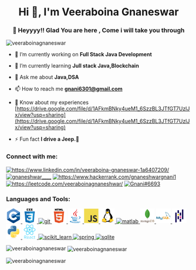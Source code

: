 <h1 align="center">Hi 👋, I'm Veeraboina Gnaneswar</h1>
<h3 align="center">💫 Heyyyy!! Glad You are here , Come i will take you through</h3>

<p align="left"> <img src="https://komarev.com/ghpvc/?username=veeraboinagnaneswar&label=Profile%20views&color=0e75b6&style=flat" alt="veeraboinagnaneswar" /> </p>

- 🔭 I’m currently working on **Full Stack Java Development**

- 🌱 I’m currently learning **Jull stack Java,Blockchain**

- 💬 Ask me about **Java,DSA**

- 📫 How to reach me **gnani6301@gmail.com**

- 📄 Know about my experiences [https://drive.google.com/file/d/1AFkmBNky4ueM1_6SzzBL3JTfGT7UzlJx/view?usp=sharing](https://drive.google.com/file/d/1AFkmBNky4ueM1_6SzzBL3JTfGT7UzlJx/view?usp=sharing)

- ⚡ Fun fact **I drive a Jeep.🚙**

<h3 align="left">Connect with me:</h3>
<p align="left">
<a href="https://linkedin.com/in/https://www.linkedin.com/in/veeraboina-gnaneswar-1a6407209/" target="blank"><img align="center" src="https://raw.githubusercontent.com/rahuldkjain/github-profile-readme-generator/master/src/images/icons/Social/linked-in-alt.svg" alt="https://www.linkedin.com/in/veeraboina-gnaneswar-1a6407209/" height="30" width="40" /></a>
<a href="https://instagram.com/gnaneshwar____" target="blank"><img align="center" src="https://raw.githubusercontent.com/rahuldkjain/github-profile-readme-generator/master/src/images/icons/Social/instagram.svg" alt="gnaneshwar____" height="30" width="40" /></a>
<a href="https://www.hackerrank.com/https://www.hackerrank.com/gnaneshwargnani1" target="blank"><img align="center" src="https://raw.githubusercontent.com/rahuldkjain/github-profile-readme-generator/master/src/images/icons/Social/hackerrank.svg" alt="https://www.hackerrank.com/gnaneshwargnani1" height="30" width="40" /></a>
<a href="https://www.leetcode.com/https://leetcode.com/veeraboinagnaneshwar/" target="blank"><img align="center" src="https://raw.githubusercontent.com/rahuldkjain/github-profile-readme-generator/master/src/images/icons/Social/leet-code.svg" alt="https://leetcode.com/veeraboinagnaneshwar/" height="30" width="40" /></a>
<a href="https://discord.gg/Gnani#6693" target="blank"><img align="center" src="https://raw.githubusercontent.com/rahuldkjain/github-profile-readme-generator/master/src/images/icons/Social/discord.svg" alt="Gnani#6693" height="30" width="40" /></a>
</p>

<h3 align="left">Languages and Tools:</h3>
<p align="left"> <a href="https://www.w3schools.com/cpp/" target="_blank" rel="noreferrer"> <img src="https://raw.githubusercontent.com/devicons/devicon/master/icons/cplusplus/cplusplus-original.svg" alt="cplusplus" width="40" height="40"/> </a> <a href="https://www.w3schools.com/css/" target="_blank" rel="noreferrer"> <img src="https://raw.githubusercontent.com/devicons/devicon/master/icons/css3/css3-original-wordmark.svg" alt="css3" width="40" height="40"/> </a> <a href="https://git-scm.com/" target="_blank" rel="noreferrer"> <img src="https://www.vectorlogo.zone/logos/git-scm/git-scm-icon.svg" alt="git" width="40" height="40"/> </a> <a href="https://www.w3.org/html/" target="_blank" rel="noreferrer"> <img src="https://raw.githubusercontent.com/devicons/devicon/master/icons/html5/html5-original-wordmark.svg" alt="html5" width="40" height="40"/> </a> <a href="https://www.java.com" target="_blank" rel="noreferrer"> <img src="https://raw.githubusercontent.com/devicons/devicon/master/icons/java/java-original.svg" alt="java" width="40" height="40"/> </a> <a href="https://developer.mozilla.org/en-US/docs/Web/JavaScript" target="_blank" rel="noreferrer"> <img src="https://raw.githubusercontent.com/devicons/devicon/master/icons/javascript/javascript-original.svg" alt="javascript" width="40" height="40"/> </a> <a href="https://www.linux.org/" target="_blank" rel="noreferrer"> <img src="https://raw.githubusercontent.com/devicons/devicon/master/icons/linux/linux-original.svg" alt="linux" width="40" height="40"/> </a> <a href="https://www.mathworks.com/" target="_blank" rel="noreferrer"> <img src="https://upload.wikimedia.org/wikipedia/commons/2/21/Matlab_Logo.png" alt="matlab" width="40" height="40"/> </a> <a href="https://www.mongodb.com/" target="_blank" rel="noreferrer"> <img src="https://raw.githubusercontent.com/devicons/devicon/master/icons/mongodb/mongodb-original-wordmark.svg" alt="mongodb" width="40" height="40"/> </a> <a href="https://www.mysql.com/" target="_blank" rel="noreferrer"> <img src="https://raw.githubusercontent.com/devicons/devicon/master/icons/mysql/mysql-original-wordmark.svg" alt="mysql" width="40" height="40"/> </a> <a href="https://pandas.pydata.org/" target="_blank" rel="noreferrer"> <img src="https://raw.githubusercontent.com/devicons/devicon/2ae2a900d2f041da66e950e4d48052658d850630/icons/pandas/pandas-original.svg" alt="pandas" width="40" height="40"/> </a> <a href="https://www.python.org" target="_blank" rel="noreferrer"> <img src="https://raw.githubusercontent.com/devicons/devicon/master/icons/python/python-original.svg" alt="python" width="40" height="40"/> </a> <a href="https://reactjs.org/" target="_blank" rel="noreferrer"> <img src="https://raw.githubusercontent.com/devicons/devicon/master/icons/react/react-original-wordmark.svg" alt="react" width="40" height="40"/> </a> <a href="https://scikit-learn.org/" target="_blank" rel="noreferrer"> <img src="https://upload.wikimedia.org/wikipedia/commons/0/05/Scikit_learn_logo_small.svg" alt="scikit_learn" width="40" height="40"/> </a> <a href="https://spring.io/" target="_blank" rel="noreferrer"> <img src="https://www.vectorlogo.zone/logos/springio/springio-icon.svg" alt="spring" width="40" height="40"/> </a> <a href="https://www.sqlite.org/" target="_blank" rel="noreferrer"> <img src="https://www.vectorlogo.zone/logos/sqlite/sqlite-icon.svg" alt="sqlite" width="40" height="40"/> </a> </p>

<p><img align="left" src="https://github-readme-stats.vercel.app/api/top-langs?username=veeraboinagnaneswar&show_icons=true&locale=en&layout=compact" alt="veeraboinagnaneswar" /></p>

<p>&nbsp;<img align="center" src="https://github-readme-stats.vercel.app/api?username=veeraboinagnaneswar&show_icons=true&locale=en" alt="veeraboinagnaneswar" /></p>

<p><img align="center" src="https://github-readme-streak-stats.herokuapp.com/?user=veeraboinagnaneswar&" alt="veeraboinagnaneswar" /></p>
